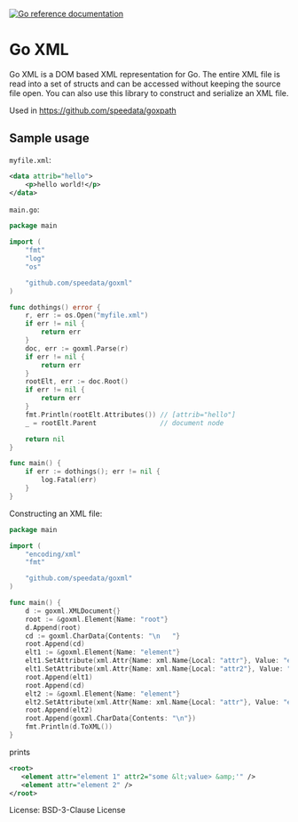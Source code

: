 [![Go reference documentation](https://img.shields.io/badge/doc-go%20reference-73FA79)](https://pkg.go.dev/github.com/speedata/goxml)

# Go XML

Go XML is a DOM based XML representation for Go. The entire XML
file is read into a set of structs and can be accessed without keeping the
source file open. You can also use this library to construct and serialize an XML file.

Used in https://github.com/speedata/goxpath

## Sample usage

`myfile.xml`:

```xml
<data attrib="hello">
    <p>hello world!</p>
</data>
```

`main.go`:

```go
package main

import (
	"fmt"
	"log"
	"os"

	"github.com/speedata/goxml"
)

func dothings() error {
	r, err := os.Open("myfile.xml")
	if err != nil {
		return err
	}
	doc, err := goxml.Parse(r)
	if err != nil {
		return err
	}
	rootElt, err := doc.Root()
	if err != nil {
		return err
	}
	fmt.Println(rootElt.Attributes()) // [attrib="hello"]
	_ = rootElt.Parent                // document node

	return nil
}

func main() {
	if err := dothings(); err != nil {
		log.Fatal(err)
	}
}
```

Constructing an XML file:

~~~go
package main

import (
	"encoding/xml"
	"fmt"

	"github.com/speedata/goxml"
)

func main() {
	d := goxml.XMLDocument{}
	root := &goxml.Element{Name: "root"}
	d.Append(root)
	cd := goxml.CharData{Contents: "\n   "}
	root.Append(cd)
	elt1 := &goxml.Element{Name: "element"}
	elt1.SetAttribute(xml.Attr{Name: xml.Name{Local: "attr"}, Value: "element 1"})
	elt1.SetAttribute(xml.Attr{Name: xml.Name{Local: "attr2"}, Value: "some <value> &'"})
	root.Append(elt1)
	root.Append(cd)
	elt2 := &goxml.Element{Name: "element"}
	elt2.SetAttribute(xml.Attr{Name: xml.Name{Local: "attr"}, Value: "element 2"})
	root.Append(elt2)
	root.Append(goxml.CharData{Contents: "\n"})
	fmt.Println(d.ToXML())
}
~~~

prints

```xml
<root>
   <element attr="element 1" attr2="some &lt;value> &amp;'" />
   <element attr="element 2" />
</root>
```


License: BSD-3-Clause License